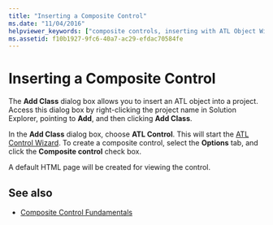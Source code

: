 ```yaml
---
title: "Inserting a Composite Control"
ms.date: "11/04/2016"
helpviewer_keywords: ["composite controls, inserting with ATL Object Wizard", "composite controls", "ATL Control Wizard"]
ms.assetid: f10b1927-9fc6-40a7-ac29-efdac70584fe
---
```

# Inserting a Composite Control

The **Add Class** dialog box allows you to insert an ATL object into a project. Access this dialog box by right-clicking the project name in Solution Explorer, pointing to **Add**, and then clicking **Add Class**.

In the **Add Class** dialog box, choose **ATL Control**. This will start the [ATL Control Wizard](../atl/reference/atl-control-wizard.md). To create a composite control, select the **Options** tab, and click the **Composite control** check box.

A default HTML page will be created for viewing the control.

## See also

- [Composite Control Fundamentals](../atl/atl-composite-control-fundamentals.md)
